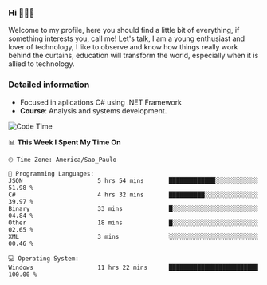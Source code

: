


### Hi 🙋🏽‍♂️

Welcome to my profile, here you should find a little bit of everything, if something interests you, call me! Let's talk,
I am a young enthusiast and lover of technology, I like to observe and know how things really work behind the curtains, 
education will transform the world, especially when it is allied to technology.

### Detailed information
* Focused in aplications C# using .NET Framework
* **Course**: Analysis and systems development.

<!--START_SECTION:waka-->
![Code Time](http://img.shields.io/badge/Code%20Time-658%20hrs%2052%20mins-blue)

📊 **This Week I Spent My Time On** 

```text
🕑︎ Time Zone: America/Sao_Paulo

💬 Programming Languages: 
JSON                     5 hrs 54 mins       █████████████░░░░░░░░░░░░   51.98 % 
C#                       4 hrs 32 mins       ██████████░░░░░░░░░░░░░░░   39.97 % 
Binary                   33 mins             █░░░░░░░░░░░░░░░░░░░░░░░░   04.84 % 
Other                    18 mins             █░░░░░░░░░░░░░░░░░░░░░░░░   02.65 % 
XML                      3 mins              ░░░░░░░░░░░░░░░░░░░░░░░░░   00.46 % 

💻 Operating System: 
Windows                  11 hrs 22 mins      █████████████████████████   100.00 % 
```


<!--END_SECTION:waka-->


